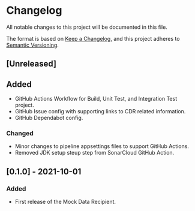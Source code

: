 # Changelog
All notable changes to this project will be documented in this file.

The format is based on [Keep a Changelog](https://keepachangelog.com/en/1.0.0/),
and this project adheres to [Semantic Versioning](https://semver.org/spec/v2.0.0.html).

## [Unreleased]

## Added
- GitHub Actions Workflow for Build, Unit Test, and Integration Test project. 
- GitHub Issue config with supporting links to CDR related information. 
- GitHub Dependabot config.

### Changed
- Minor changes to pipeline appsettings files to support GitHub Actions.
- Removed JDK setup steup step from SonarCloud GitHub Action. 


## [0.1.0] - 2021-10-01

### Added
- First release of the Mock Data Recipient.
